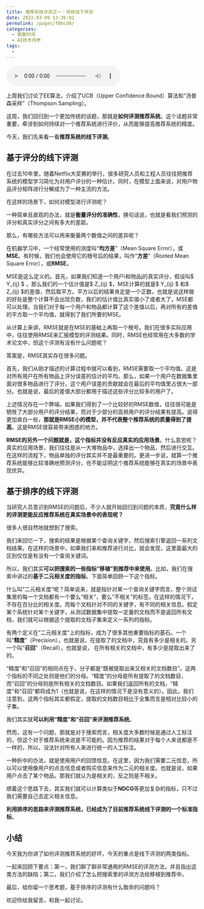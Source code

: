 ```yaml
---
title: 推荐系统评测之一：传统线下评测
date: 2022-03-09 13:36:01
permalink: /pages/f0bcd8/
categories:
  - 极客时间
  - AI技术内参
tags:
  - 
---
```

<audio title="070.推荐系统评测之一：传统线下评测" src="https://static001.geekbang.org/resource/audio/a2/13/a2dee6b57e2198db99342fa29fc78513.mp3" controls="controls"></audio> 
<p>上周我们讨论了EE算法，介绍了UCB（Upper Confidence Bound）算法和“汤普森采样”（Thompson Sampling）。</p>
<p>这周，我们回归到一个更加传统的话题，那就是<strong>如何评测推荐系统</strong>。这个话题非常重要，牵涉到如何持续对一个推荐系统进行评价，从而能够提高推荐系统的精度。</p>
<p>今天，我们先来看一看<strong><span class="orange">推荐系统的线下评测</span></strong>。</p>
<h2>基于评分的线下评测</h2>
<p>在过去10年里，随着Netflix大奖赛的举行，很多研究人员和工程人员往往把推荐系统的模型学习简化为对用户评分的一种估计。同时，在模型上面来说，对用户物品评分矩阵进行分解成为了一种主流的方法。</p>
<p>在这样的场景下，如何对模型进行评测呢？</p>
<p>一种简单且直观的办法，就是<strong>衡量评分的准确性</strong>，换句话说，也就是看我们预测的评分和真实评分之间有多大的差距。</p>
<p>那么，有哪些方法可以用来衡量两个数值之间的差异呢？</p>
<p>在机器学习中，一个经常使用的测度叫“<strong>均方差</strong>”（Mean Square Error），或<strong>MSE</strong>。有时候，我们也会使用它的根号后的结果，叫作“<strong>方差</strong>”（Rooted Mean Square Error），或<strong>RMSE</strong>。</p>
<p>MSE是这么定义的。首先，如果我们知道一个用户i和物品j的真实评分，假设叫$ Y_{ij} $ ，那么我们的一个估计值是$ Z_{ij} $，MSE计算的就是$ Y_{ij} $ 和$ Z_{ij} $的差值，然后取平方。平方以后的结果肯定是一个正数，也就是说这样做的好处是整个计算不会出现负数，我们的估计值比真实值小了或者大了，MSE都可以处理。当我们对于每一个用户和物品都计算了这个差值以后，再对所有的差值的平方取一个平均值，就得到了我们所要的MSE。</p>
<p>从计算上来讲，RMSE就是在MSE的基础上再取一个根号。我们在很多实际应用中，往往使用RMSE来汇报模型的评测结果。同时，RMSE也经常用在大多数的学术论文中，但这个评测有没有什么问题呢？</p>
<!-- [[[read_end]]] -->
<p>答案是，RMSE其实存在很多问题。</p>
<p>首先，我们从刚才描述的计算过程中就可以看到，RMSE需要取一个平均值。这是对所有用户在所有物品上评分误差的估计的平均。那么，如果一个用户在数据集里面对很多物品进行了评分，这个用户误差的贡献就会在最后的平均值里占很大一部分。也就是说，最后的差值大部分都用于描述这些评分比较多的用户了。</p>
<p>上述情况存在一个弊端，如果我们得到了一个比较好的RMSE数值，往往很可能是牺牲了大部分用户的评分结果，而对于少部分的高频用户的评分结果有提高。说得更加直白一些，<strong>那就是RMSE小的模型，并不代表整个推荐系统的质量得到了提高</strong>。这是RMSE很容易带来困惑的地方。</p>
<p><strong>RMSE的另外一个问题就是，这个指标并没有反应真实的应用场景</strong>。什么意思呢？真实的应用场景，我们往往是从一大堆物品中，选择出一个物品，然后进行交互。在这样的流程下，物品单独的评分其实并不是最重要的。更进一步说，就算一个推荐系统能够比较准确地预测评分，也不能证明这个推荐系统能够在真实的场景中表现优异。</p>
<h2>基于排序的线下评测</h2>
<p>当研究人员意识到RMSE的问题后，不少人就开始回归到问题的本质，<strong>究竟什么样的评测更能反应推荐系统在真实场景中的表现呢？</strong></p>
<p>很多人很自然地就想到了搜索。</p>
<p>我们来回忆一下，搜索的结果是根据某个查询关键字，然后搜索引擎返回一系列文档结果。在这样的场景中，如果我们来和推荐进行对比，就会发现，这里面最大的区别仅仅是有没有一个查询关键词。</p>
<p>所以，我们其实<strong>可以把搜索的一些指标“移植”到推荐中来使用</strong>。比如，我们在搜索中讲过的<strong>基于二元相关度的指标</strong>。下面简单回顾一下这个指标。</p>
<p>什么叫“二元相关度”呢？简单说来，就是指针对某一个查询关键字而言，整个测试集里的每一个文档都有一个要么“相关”，要么“不相关”的标签。在这样的情况下，不存在百分比的相关度。而每个文档针对不同的关键字，有不同的相关信息。假定某个系统针对某个关键字，从测试数据集中提取一定量的文档而不是返回所有文档，我们就可以根据这个提取的文档子集来定义一系列的指标。</p>
<p>有两个定义在“二元相关度”上的指标，成为了很多其他重要指标的基石。一个叫“<strong>精度</strong>”（Precision），也就是说，在提取了的文档中，究竟有多少是相关的。另一个叫“<strong>召回</strong>”（Recall），也就是说， 在所有相关的文档中，有多少是提取出来了的。</p>
<p>“精度”和“召回”的相同点在于，分子都是“既被提取出来又相关的文档数目”。这两个指标的不同之处则是他们的分母。“精度”的分母是所有提取了的文档数目，而“召回”的分母则是所有相关的文档数目。如果我们返回所有的文档，“精度”和“召回”都将成为1（也就是说，在这样的情况下是没有意义的）。因此，我们注意到，这两个指标其实都假定，提取的文档数目相比于全集而言是相对比较小的子集。</p>
<p>我们其实就<strong>可以利用“精度”和“召回”来评测推荐系统</strong>。</p>
<p>然而，这有一个问题，那就是对于搜索而言，相关度大多数时候是通过人工标注的，但这个对于推荐系统来说是不可能的。因为推荐的结果对于每个人来说都是不一样的，所以，没法针对所有人来进行统一的人工标注。</p>
<p>一种折中的办法，就是使用用户的回馈信息。在这里，因为我们需要二元信息，所以可以使用像用户的点击信息或者购买信息来作为二元的相关度。也就是说，如果用户点击了某个物品，那我们就认为是相关的，反之则是不相关。</p>
<p>顺着这个思路下去，其实我们就可以计算类似于<strong>NDCG</strong>等更加复杂的指标，只不过我们需要自己去定义相关信息。</p>
<p><strong>利用排序的思路来评测推荐系统，已经成为了目前推荐系统线下评测的一个标准指标</strong>。</p>
<h2>小结</h2>
<p>今天我为你讲了如何评测推荐系统的好坏，今天的重点是线下评测的两类指标。</p>
<p>一起来回顾下要点：第一，我们聊了聊非常通用的RMSE的评测方法，并且指出这类方法的缺陷；第二，我们介绍了怎么把搜索里的评测方法给移植到推荐中。</p>
<p>最后，给你留一个思考题，基于排序的评测有什么致命的问题吗？</p>
<p>欢迎你给我留言，和我一起讨论。</p>
<p></p>
